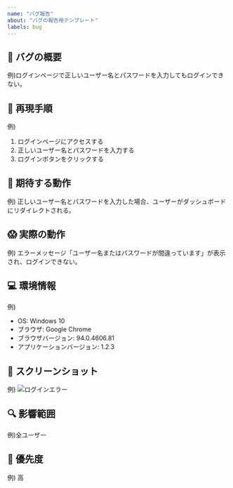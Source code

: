 ```yaml
---
name: "バグ報告"
about: "バグの報告用テンプレート"
labels: bug
---
```


## 🐛 バグの概要

<!-- バグの内容を簡潔に記載してください -->

例)ログインページで正しいユーザー名とパスワードを入力してもログインできない。

## 📝 再現手順

例)

1. ログインページにアクセスする
2. 正しいユーザー名とパスワードを入力する
3. ログインボタンをクリックする

## 🤔 期待する動作

<!-- 本来どのような動作になるべきか記載してください -->

例) 正しいユーザー名とパスワードを入力した場合、ユーザーがダッシュボードにリダイレクトされる。

## 😱 実際の動作

<!-- 実際にどのような動作が発生したか記載してください -->

例) エラーメッセージ「ユーザー名またはパスワードが間違っています」が表示され、ログインできない。

## 💻 環境情報

例)

- OS: Windows 10
- ブラウザ: Google Chrome
- ブラウザバージョン: 94.0.4606.81
- アプリケーションバージョン: 1.2.3

## 📸 スクリーンショット

<!-- 可能であれば、スクリーンショットを添付してください -->

例) ![ログインエラー](https://example.com/screenshot.png)

## 🔍 影響範囲

<!-- バグがどの範囲に影響を与えるか記載してください（例：全ユーザー、特定の機能のみ） -->

例)全ユーザー

## 🚨 優先度

<!-- バグの修正の優先度を記載してください（例：高、中、低） -->

例) 高